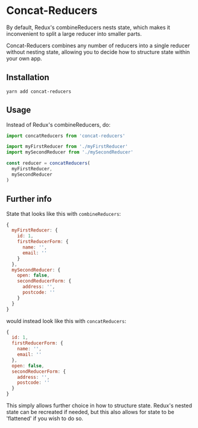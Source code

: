 # Concat-Reducers
By default, Redux's combineReducers nests state, which makes it inconvenient to split a large reducer into smaller parts.

Concat-Reducers combines any number of reducers into a single reducer without nesting state, allowing you to decide how to structure state within your own app.

## Installation
```
yarn add concat-reducers
```

## Usage
Instead of Redux's combineReducers, do:
```js
import concatReducers from 'concat-reducers'

import myFirstReducer from './myFirstReducer'
import mySecondReducer from './mySecondReducer'

const reducer = concatReducers(
  myFirstReducer,
  mySecondReducer
)
```


## Further info

State that looks like this with `combineReducers`:

```js
{
  myFirstReducer: {
    id: 1,
    firstReducerForm: {
      name: '',
      email: ''
    }
  },
  mySecondReducer: {
    open: false,
    secondReducerForm: {
      address: '',
      postcode: ''
    }
  }
}
```

would instead look like this with `concatReducers`:

```js
{
  id: 1,
  firstReducerForm: {
    name: '',
    email: ''
  },
  open: false,
  secondReducerForm: {
    address: '',
    postcode: ''
  }
}
```

This simply allows further choice in how to structure state.
Redux's nested state can be recreated if needed, but this also allows for state to be 'flattened' if you wish to do so.
